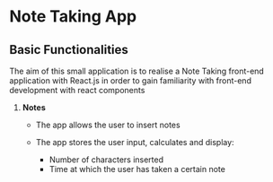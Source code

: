# Note Taking App

## Basic Functionalities

The aim of this small application is to realise a Note Taking front-end application with React.js in order to gain familiarity with front-end development with react components

1. **Notes**

   - The app allows the user to insert notes

   - The app stores the user input, calculates and display:
     - Number of characters inserted
     - Time at which the user has taken a certain note
